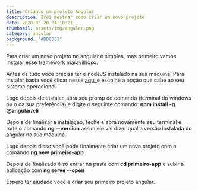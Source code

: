 ```yaml
---
title: Criando um projeto Angular
description: Irei mostrar como criar um novo projeto
date: 2020-05-20 04:10:21
thumbnail: assets/img/angular.png
category: angular
background: "#DD0031"
---
```

Para criar um novo projeto no angular é simples, mas primeiro vamos instalar esse framework maravilhoso.



Antes de tudo você precisa ter o nodeJS instalado na sua máquina. Para instalar basta você clicar nesse [aqui ](https://nodejs.org/en/) e escolhe a opção que cabe ao seu sistema operacional.



Logo depois de instalar, abra seu promp de comando (terminal do windows ou o da sua preferência) e digite o seguinte comando: **npm install -g @angular/cli**

Depois de finalizar a instalação, feche e abra novamente seu terminal e rode o comando **ng --version** assim ele vai dizer qual a versão instalada do angular na sua máquina.



Logo depois disso você pode finalmente criar um novo projeto com o comando **ng new primeiro-app**

Depois de finalizado é só entrar na pasta com **cd primeiro-app** e subir a aplicação com **ng serve --open**



Espero ter ajudado você a criar seu primeiro projeto angular.